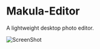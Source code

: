 # Makula-Editor
A lightweight desktop photo editor.


![ScreenShot](https://raw.github.com/I3iGM0/Makula-Editor/Screenshots/Screenshot(3).png)
